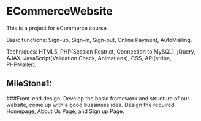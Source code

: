 # ECommerceWebsite
This is a project for eCommerce course.

Basic functions: Sign-up, Sign-in, Sign-out, Online Payment, AutoMailing.

Techniques: HTML5, PHP(Session Restrict, Connection to MySQL), jQuery, AJAX, JavaScript(Validation Check, Animations), CSS, API(stripe, PHPMailer).

MileStone1:
-----------------------------------
   ###Front-end design. Develop the basic framework and structure of our website, come up with a good bussiness idea. Design the required Homepage, About Us Page, and Sign up Page.
